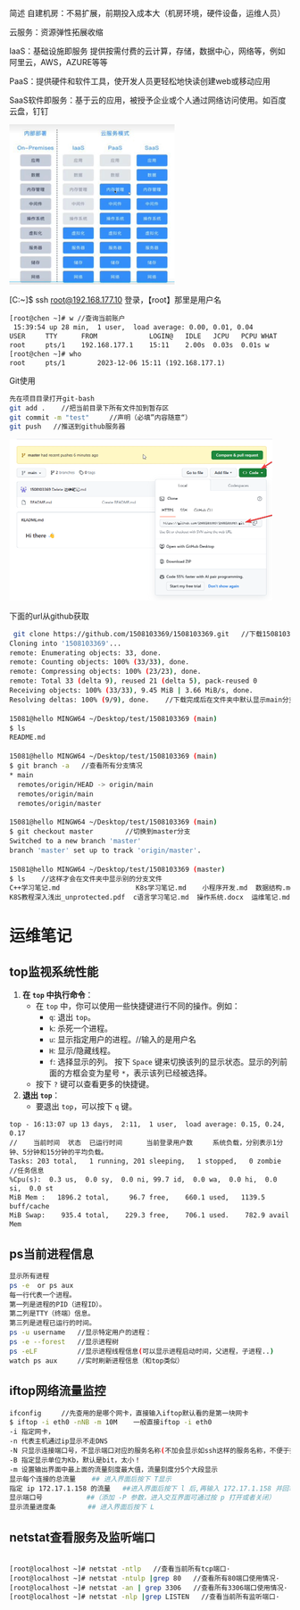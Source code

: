 简述
自建机房：不易扩展，前期投入成本大（机房环境，硬件设备，运维人员）

云服务：资源弹性拓展收缩 

IaaS：基础设施即服务 提供按需付费的云计算，存储，数据中心，网络等，例如阿里云，AWS，AZURE等等

PaaS：提供硬件和软件工具，使开发人员更轻松地快读创建web或移动应用

SaaS软件即服务：基于云的应用，被授予企业或个人通过网络访问使用。如百度云盘，钉钉

<img src="https://github.com/1508103369/image/blob/typora/image-20231206104512475.png?raw=true" style="zoom:33%;" />

[C:\~]$ ssh root@192.168.177.10 登录，【root】那里是用户名

```shell
[root@chen ~]# w //查询当前账户
 15:39:54 up 28 min,  1 user,  load average: 0.00, 0.01, 0.04
USER     TTY      FROM             LOGIN@   IDLE   JCPU   PCPU WHAT
root     pts/1    192.168.177.1    15:11    2.00s  0.03s  0.01s w
[root@chen ~]# who
root     pts/1        2023-12-06 15:11 (192.168.177.1)

```

Git使用

```bash
先在项目目录打开git-bash
git add .    //把当前目录下所有文件加到暂存区
git commit -m "test"     //声明（必填”内容随意“）
git push   //推送到github服务器
```

<img src="https://raw.githubusercontent.com/1508103369/image/typora/image-20231207140613784.png" alt="image-20231207140613784" style="zoom: 50%;" />

下面的url从github获取

```bash
 git clone https://github.com/1508103369/1508103369.git   //下载1508103369仓库到本地
Cloning into '1508103369'...
remote: Enumerating objects: 33, done.
remote: Counting objects: 100% (33/33), done.
remote: Compressing objects: 100% (23/23), done.
remote: Total 33 (delta 9), reused 21 (delta 5), pack-reused 0
Receiving objects: 100% (33/33), 9.45 MiB | 3.66 MiB/s, done.
Resolving deltas: 100% (9/9), done.    //下载完成后在文件夹中默认显示main分支的内容

15081@hello MINGW64 ~/Desktop/test/1508103369 (main)
$ ls
README.md

15081@hello MINGW64 ~/Desktop/test/1508103369 (main)
$ git branch -a   //查看所有分支情况
* main
  remotes/origin/HEAD -> origin/main
  remotes/origin/main
  remotes/origin/master

15081@hello MINGW64 ~/Desktop/test/1508103369 (main)
$ git checkout master        //切换到master分支
Switched to a new branch 'master'
branch 'master' set up to track 'origin/master'.

15081@hello MINGW64 ~/Desktop/test/1508103369 (master)
$ ls    //这样才会在文件夹中显示别的分支文件
C++学习笔记.md                   K8s学习笔记.md    小程序开发.md  数据结构.md
K8S教程深入浅出_unprotected.pdf  c语言学习笔记.md  操作系统.docx  运维笔记.md
```



# 运维笔记

## top监视系统性能

1. **在 `top` 中执行命令**：
   - 在 `top` 中，你可以使用一些快捷键进行不同的操作。例如：
     - `q`: 退出 `top`。
     - `k`: 杀死一个进程。
     - `u`: 显示指定用户的进程。//输入的是用户名
     - `H`: 显示/隐藏线程。
     - `f`: 选择显示的列。 按下 `Space` 键来切换该列的显示状态。显示的列前面的方框会变为星号 `*`，表示该列已经被选择。
   - 按下 `?` 键可以查看更多的快捷键。
2. **退出 `top`**：
   - 要退出 `top`，可以按下 `q` 键。

```shell
top - 16:13:07 up 13 days,  2:11,  1 user,  load average: 0.15, 0.24, 0.17
//    当前时间	状态  已运行时间      当前登录用户数     系统负载，分别表示1分钟、5分钟和15分钟的平均负载。
Tasks: 203 total,   1 running, 201 sleeping,   1 stopped,   0 zombie //任务信息
%Cpu(s):  0.3 us,  0.0 sy,  0.0 ni, 99.7 id,  0.0 wa,  0.0 hi,  0.0 si,  0.0 st
MiB Mem :   1896.2 total,     96.7 free,    660.1 used,   1139.5 buff/cache
MiB Swap:    935.4 total,    229.3 free,    706.1 used.    782.9 avail Mem 
```

## ps当前进程信息

```bash
显示所有进程
ps -e  or ps aux
每一行代表一个进程。
第一列是进程的PID（进程ID）。
第二列是TTY（终端）信息。
第三列是进程已运行的时间。
ps -u username   //显示特定用户的进程：
ps -e --forest   //显示进程树
ps -eLF          //显示进程线程信息(可以显示进程启动时间，父进程，子进程..)
watch ps aux     //实时刷新进程信息（和top类似）
```

## iftop网络流量监控

```bash
ifconfig     //先查用的是哪个网卡，直接输入iftop默认看的是第一块网卡
$ iftop -i eth0 -nNB -m 10M    一般直接iftop -i eth0
-i 指定网卡，
-n 代表主机通过ip显示不走DNS
-N 只显示连接端口号，不显示端口对应的服务名称(不加会显示如ssh这样的服务名称，不便于排查)
-B 指定显示单位为Kb，默认是bit，太小！
-m 设置输出界面中最上面的流量刻度最大值，流量刻度分5个大段显示
显示每个连接的总流量    ## 进入界面后按下 T显示
指定 ip 172.17.1.158 的流量   ##进入界面后按下 l 后,再输入 172.17.1.158 并回车)
显示端口号			##（添加 -P 参数，进入交互界面可通过按 p 打开或者关闭）
显示流量进度条        ## 进入界面后按下 L 
```

## netstat查看服务及监听端口

```bash

[root@localhost ~]# netstat -ntlp   //查看当前所有tcp端口·
[root@localhost ~]# netstat -ntulp |grep 80   //查看所有80端口使用情况·
[root@localhost ~]# netstat -an | grep 3306   //查看所有3306端口使用情况·
[root@localhost ~]# netstat -nlp |grep LISTEN   //查看当前所有监听端口·
```

